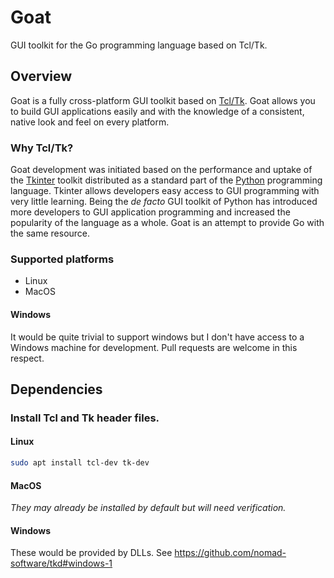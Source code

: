 # Goat

GUI toolkit for the Go programming language based on Tcl/Tk.

## Overview

Goat is a fully cross-platform GUI toolkit based on
[Tcl/Tk](http://www.tcl.tk/). Goat allows you to build GUI applications easily
and with the knowledge of a consistent, native look and feel on every platform.

### Why Tcl/Tk?

Goat development was initiated based on the performance and uptake of the
[Tkinter](https://wiki.python.org/moin/TkInter) toolkit distributed as a
standard part of the [Python](https://www.python.org/) programming language.
Tkinter allows developers easy access to GUI programming with very little
learning. Being the _de facto_ GUI toolkit of Python has introduced more
developers to GUI application programming and increased the popularity of the
language as a whole. Goat is an attempt to provide Go with the same resource.

### Supported platforms

* Linux
* MacOS

#### Windows

It would be quite trivial to support windows but I don't have access to a
Windows machine for development. Pull requests are welcome in this respect.

## Dependencies

### Install Tcl and Tk header files.

#### Linux

```bash
sudo apt install tcl-dev tk-dev
```

#### MacOS

_They may already be installed by default but will need verification._

#### Windows

These would be provided by DLLs.
See https://github.com/nomad-software/tkd#windows-1
